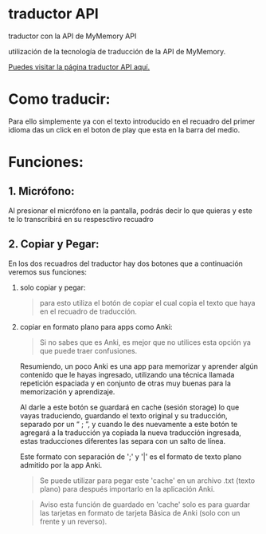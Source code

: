 # traductor API

traductor con la API de MyMemory API

utilización de la tecnología de traducción de la API de MyMemory.

[ Puedes visitar la página traductor API aquí. ](https://traductor-api.vercel.app/)

# Como traducir:

Para ello simplemente ya con el texto introducido en el recuadro del primer idioma das un click en el boton de play que esta en la barra del medio.

# Funciones:

## 1. Micrófono:

Al presionar el micrófono en la pantalla, podrás decir lo que quieras y este te lo transcribirá en su respesctivo recuadro

## 2. Copiar y Pegar:

En los dos recuadros del traductor hay dos botones que a continuación veremos sus funciones:

1.  solo copiar y pegar:

    > para esto utiliza el botón de copiar el cual copia el texto que haya en el recuadro de traducción.

2.  copiar en formato plano para apps como Anki:

    > Si no sabes que es Anki, es mejor que no utilices esta opción ya que puede traer confusiones.

    Resumiendo, un poco Anki es una app para memorizar y aprender algún contenido que le hayas ingresado, utilizando una técnica llamada repetición espaciada y en conjunto de otras muy buenas para la memorización y aprendizaje.

    Al darle a este botón se guardará en cache (sesión storage) lo que vayas traduciendo, guardando el texto original y su traducción, separado por un “ ; ”, y cuando le des nuevamente a este botón te agregará a la traducción ya copiada la nueva traducción ingresada, estas traducciones diferentes las separa con un salto de línea.

    Este formato con separación de ';' y '|' es el formato de texto plano admitido por la app Anki.

    > Se puede utilizar para pegar este 'cache' en un archivo .txt (texto plano) para después importarlo en la aplicación Anki.

    > Aviso esta función de guardado en 'cache' solo es para guardar las tarjetas en formato de tarjeta Básica de Anki (solo con un frente y un reverso).

